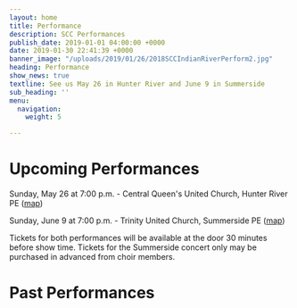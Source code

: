 ```yaml
---
layout: home
title: Performance
description: SCC Performances
publish_date: 2019-01-01 04:00:00 +0000
date: 2019-01-30 22:41:39 +0000
banner_image: "/uploads/2019/01/26/2018SCCIndianRiverPerform2.jpg"
heading: Performance
show_news: true
textline: See us May 26 in Hunter River and June 9 in Summerside
sub_heading: ''
menu:
  navigation:
    weight: 5

---
```

# Upcoming Performances

Sunday, May 26 at 7:00 p.m. - Central Queen's United Church, Hunter River PE ([map](https://goo.gl/maps/8BsDwLN2jLK2))

Sunday, June 9 at 7:00 p.m. - Trinity United Church, Summerside PE ([map](https://goo.gl/maps/nuzN7oMkWLG2))

Tickets for both performances will be available at the door 30 minutes before show time. Tickets for the Summerside concert only may be purchased in advanced from choir members.

# Past Performances
